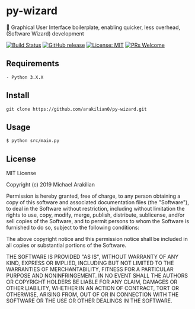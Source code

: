 # py-wizard

:snake: Graphical User Interface boilerplate, enabling quicker, less overhead, (Software Wizard) development

[![Build Status](https://travis-ci.com/arakilian0/py-wizard.svg?branch=master)](https://travis-ci.com/arakilian0/py-wizard)
[![GitHub release](https://img.shields.io/github/release/arakilian0/py-wizard.svg)](https://github.com/arakilian0/py-wizard/releases/) [![License: MIT](https://img.shields.io/badge/License-MIT-yellow.svg)](https://github.com/arakilian0/py-wizard/blob/master/LICENSE.md) [![PRs Welcome](https://img.shields.io/badge/PRs-Welcome-orange.svg?style=flat)](https://github.com/arakilian0/py-wizard/blob/master/CONTRIBUTING.md)

## Requirements
```
- Python 3.X.X
```

## Install
```
git clone https://github.com/arakilian0/py-wizard.git
```

## Usage
```
$ python src/main.py
```

## License
MIT License

Copyright (c) 2019 Michael Arakilian

Permission is hereby granted, free of charge, to any person obtaining a copy
of this software and associated documentation files (the "Software"), to deal
in the Software without restriction, including without limitation the rights
to use, copy, modify, merge, publish, distribute, sublicense, and/or sell
copies of the Software, and to permit persons to whom the Software is
furnished to do so, subject to the following conditions:

The above copyright notice and this permission notice shall be included in all
copies or substantial portions of the Software.

THE SOFTWARE IS PROVIDED "AS IS", WITHOUT WARRANTY OF ANY KIND, EXPRESS OR
IMPLIED, INCLUDING BUT NOT LIMITED TO THE WARRANTIES OF MERCHANTABILITY,
FITNESS FOR A PARTICULAR PURPOSE AND NONINFRINGEMENT. IN NO EVENT SHALL THE
AUTHORS OR COPYRIGHT HOLDERS BE LIABLE FOR ANY CLAIM, DAMAGES OR OTHER
LIABILITY, WHETHER IN AN ACTION OF CONTRACT, TORT OR OTHERWISE, ARISING FROM,
OUT OF OR IN CONNECTION WITH THE SOFTWARE OR THE USE OR OTHER DEALINGS IN THE
SOFTWARE.

